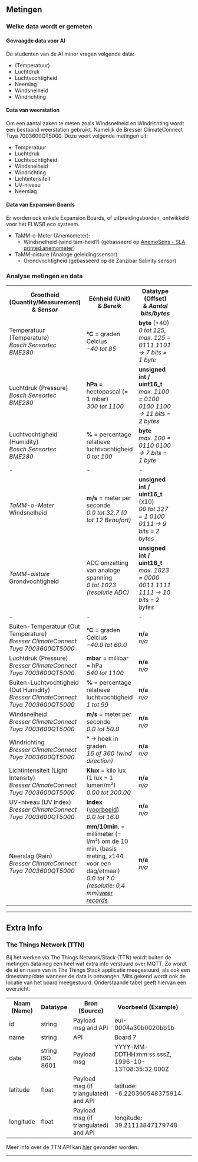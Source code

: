 ## Metingen

### Welke data wordt er gemeten

#### Gevraagde data voor AI
De studenten van de AI minor vragen volgende data:
 - (Temperatuur)
 - Luchtdruk
 - Luchtvochtigheid
 - Neerslag
 - Windsnelheid
 - Windrichting

#### Data van weerstation
Om een aantal zaken te meten zoals Windsnelheid en Windrichting wordt een bestaand weerstation gebruikt. Namelijk de Bresser ClimateConnect Tuya 7003600QT5000. Deze voert volgende metingen uit:
 - Temperatuur
 - Luchtdruk
 - Luchtvochtigheid
 - Windsnelheid
 - Windrichting
 - Lichtintensiteit
 - UV-niveau
 - Neerslag

#### Data van Expansion Boards
Er worden ook enkele Expansion Boards, of uitbreidingsborden, ontwikkeld voor het FLWSB eco systeem.

 - TaMM-o-Meter (Anemometer):
    - Windsnelheid (wind tam-heid?) (gebasseerd op <a href="https://hackaday.io/project/185642-anemosens-sla-printed-anemometer">AnemoSens - SLA printed anemometer</a>)
 - TaMM-oisture (Analoge geleidingssensor):
    - Grondvochtigheid (gebasseerd op de Zanzibar Salinity sensor)



### Analyse metingen en data

<table style="width: 100%">
    <colgroup>
        <col span="1" style="width: 25%;">
        <col span="2" style="width: 25%;">
        <col span="3" style="width: 50%;">
    </colgroup>
    <tr>
        <th>Grootheid (Quantity/Measurement)<br>& <i>Sensor</i></th>
        <th>Eénheid (Unit)<br>& <i>Bereik</i></th>
        <th>Datatype (Offset)<br> & <i>Aantal bits/bytes</i></th>
    </tr>
    <tr>
        <td>
            Temperatuur (Temperature)<br>
            <i>Bosch Sensortec BME280</i><br>
        </td>
        <td>
            <b>°C</b> = graden Celcius<br>
            <i>-40 tot 85</i>
        </td>
        <td>
            <b>byte</b> (+40)<br>
            <i>0 tot 125, max. 125 = 0111 1101 → 7 bits = 1 byte</i>
        </td>
    </tr>
    <tr>
        <td>
            Luchtdruk (Pressure)<br>
            <i>Bosch Sensortec BME280</i><br>
        </td>
        <td>
            <b>hPa</b> = hectopascal (= 1 mbar)<br>
            <i>300 tot 1100</i>
        </td>
        <td>
            <b>unsigned int / uint16_t</b><br>
            <i>max. 1100 = 0100 0100 1100 → 11 bits = 2 bytes</i>
    </tr>
    <tr>
        <td>
            Luchtvochtigheid (Humidity)<br>
            <i>Bosch Sensortec BME280</i><br>
        </td>
        <td>
            <b>%</b> = percentage relatieve luchtvochtigheid<br>
            <i>0 tot 100</i>
        </td>
        <td>
            <b>byte</b><br>
            <i>max. 100 = 0110 0100 → 7 bits = 1 byte</i>
        </td>
    </tr>
    <tr>
        <td>
            -
        </td>
        <td>
            -
        </td>
        <td>
            -
        </td>
    </tr>
    <tr>
        <td>
            <i>TaMM-o-Meter</i><br>
            Windsnelheid
        </td>
        <td>
            <b>m/s</b> = meter per seconde<br>
            <i>0.0 tot 32.7 (0 tot 12 Beaufort)</i>
        </td>
        <td>
            <b>unsigned int / uint16_t</b> (x10)<br>
            <i>00 tot 327 = 1 0100 0111 → 9 bits = 2 bytes</i>
        </td>
    </tr>
    <tr>
        <td>
            <i>TaMM-oisture</i><br>
            Grondvochtigheid
        </td>
        <td>
            ADC omzetting van analoge spanning<br>
            <i>0 tot 1023 (resolutie ADC)</i>
        </td>
        <td>
            <b>unsigned int / uint16_t</b><br>
            <i>max. 1023 = 0000 0011 1111 1111 → 10 bits = 2 bytes</i>
        </td>
    </tr>
    <tr>
        <td>
            -
        </td>
        <td>
            -
        </td>
        <td>
            -
        </td>
    </tr>
    <tr>
        <td>
            Buiten-Temperatuur (Out Temperature)<br>
            <i>Bresser ClimateConnect Tuya 7003600QT5000</i><br>
        </td>
        <td>
            <b>°C</b> = graden Celcius<br>
            <i>-40.0 tot 60.0</i>
        </td>
        <td>
            <b>n/a</b><br>
            <i>n/a</i>
        </td>
    </tr>
    <tr>
        <td>
            Luchtdruk (Pressure)<br>
            <i>Bresser ClimateConnect Tuya 7003600QT5000</i><br>
        </td>
        <td>
            <b>mbar</b> = millibar = hPa<br>
            <i>540 tot 1100</i>
        </td>
        <td>
            <b>n/a</b><br>
            <i>n/a</i>
    </tr>
    <tr>
        <td>
            Buiten-Luchtvochtigheid (Out Humidity)<br>
            <i>Bresser ClimateConnect Tuya 7003600QT5000</i><br>
        </td>
        <td>
            <b>%</b> = percentage relatieve luchtvochtigheid<br>
            <i>1 tot 99</i>
        </td>
        <td>
            <b>n/a</b><br>
            <i>n/a</i>
        </td>
    </tr>
    <tr>
        <td>
            Windsnelheid<br>
            <i>Bresser ClimateConnect Tuya 7003600QT5000</i><br>
        </td>
        <td>
            <b>m/s</b> = meter per seconde<br>
            <i>0.0 tot 50.0</i>
        </td>
        <td>
            <b>n/a</b><br>
            <i>n/a</i>
        </td>
    </tr>
    <tr>
        <td>
            Windrichting<br>
            <i>Bresser ClimateConnect Tuya 7003600QT5000</i><br>
        </td>
        <td>
            <b>°</b> → hoek in graden<br>
            <i>16 of 360 (wind direction)</i>
        </td>
        <td>
            <b>n/a</b><br>
            <i>n/a</i>
        </td>
    </tr>
    <tr>
        <td>
            Lichtintensiteit (Light Intensity)<br>
            <i>Bresser ClimateConnect Tuya 7003600QT5000</i><br>
        </td>
        <td>
            <b>Klux</b> = kilo lux (1 lux = 1 lumen/m²)<br>
            <i>0.00 tot 200.00</i>
        </td>
        <td>
            <b>n/a</b><br>
            <i>n/a</i>
        </td>
    </tr>
    <tr>
        <td>
            UV-niveau (UV Index)<br>
            <i>Bresser ClimateConnect Tuya 7003600QT5000</i><br>
        </td>
        <td>
            <b>Index</b> (<a href="https://ozone.meteo.be/research-themes/uv/todays-uv-index-at-uccle">voorbeeld</a>)<br>
            <i>0.0 tot 16.0</i>
        </td>
        <td>
            <b>n/a</b><br>
            <i>n/a</i>
        </td>
    </tr>
    <tr>
        <td>
            Neerslag (Rain)<br>
            <i>Bresser ClimateConnect Tuya 7003600QT5000</i><br>
        </td>
        <td>
            <b>mm/10min.</b> = millimeter (= l/m²) om de 10 min. (basis meting, x144 voor een dag/etmaal)<br>
            <i>0.0 tot ?.0 (resolutie: 0,4 mm)<a href="https://nl.wikipedia.org/wiki/Lijst_van_weerrecords">weer records</a></i>
        </td>
        <td>
            <b>n/a</b><br>
            <i>n/a</i>
        </td>
    </tr>
</table>


---

## Extra Info

### The Things Network (TTN)

Bij het werken via The Things Network/Stack (TTN) wordt buiten de metingen data nog een heel wat extra info verstuurd over MQTT.
Zo wordt de id en naam van in The Things Stack applicatie meegestuurd, als ook een timestamp/date wanneer de data is ontvangen.
Mits gekend wordt ook de locatie van het board meegestuurd.
Onderstaande tabel geeft hiervan een overzicht.

<table style="width: 100%">
    <colgroup>
        <col span="1" style="width: 15%;">
        <col span="2" style="width: 15%;">
        <col span="3" style="width: 30%;">
        <col span="4" style="width: 30%;">
    </colgroup>
    <tr>
        <th>Naam (Name)</th>
        <th>Datatype</th>
        <th>Bron (Source)</th>
        <th>Voorbeeld (Example)</th>
    </tr>
    <tr>
        <td>
            id
        </td>
        <td>
            string
        </td>
        <td>
            Payload msg and API
        </td>
        <td>
            eui-0004a30b0020bb1b
        </td>
    <tr>
        <td>
            name
        </td>
        <td>
            string
        </td>
        <td>
            API
        </td>
        <td>
            Board 7
        </td>
    </tr>
    <tr>
        <td>
            date
        </td>
        <td>
            string ISO 8601
        </td>
        <td>
            Payload msg
        </td>
        <td>
            YYYY-MM-DDTHH:mm:ss.sssZ, 1996-10-13T08:35:32.000Z
        </td>
    </tr>
    <tr>
        <td>
            latitude
        </td>
        <td>
            float
        </td>
        <td>
            Payload msg (if triangulated) and API
        </td>
        <td>
            latitude: -6.220360548375914
        </td>
    </tr>
    <tr>
        <td>
            longitude
        </td>
        <td>
            float
        </td>
        <td>
            Payload msg (if triangulated) and API
        </td>
        <td>
            longitude: 39.21113847179748
        </td>
    </tr>
    </tr>
</table>

Meer info over de TTN API kan <a href="https://www.thethingsindustries.com/docs/reference/api/end_device/">hier</a> gevonden worden.

---
